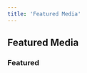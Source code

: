 ```yaml
---
title: 'Featured Media'
---
```


<column>

<block>

<!-- Hero -->
<hero-title>

## Featured Media

</hero-title>

</block>

</column>





<column number="2">

<block>

### Featured

</block>

<block class="justify-right">

<scroll-horizontal></scroll-horizontal>

</block>

</column>









<!-- All Media -->
<column class="new-media-featured spacer-s horizontal-slider" mode="full">

<block>

<new-media-featured></new-media-featured>

</block>

</column>








<!-- All Media -->
<column class="spacer-s">

<block>

<new-media></new-media>

</block>

</column>



